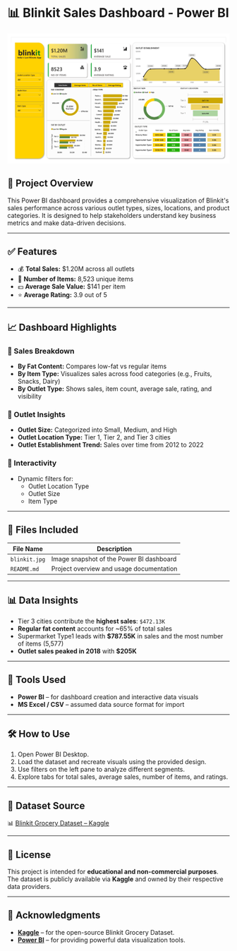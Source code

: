 # 📊 Blinkit Sales Dashboard - Power BI

![Blinkit Dashboard](./blinkit.jpg)

## 🛒 Project Overview

This Power BI dashboard provides a comprehensive visualization of Blinkit's sales performance across various outlet types, sizes, locations, and product categories. It is designed to help stakeholders understand key business metrics and make data-driven decisions.

---

## ✅ Features

- 💰 **Total Sales:** $1.20M across all outlets  
- 🧾 **Number of Items:** 8,523 unique items  
- 💵 **Average Sale Value:** $141 per item  
- ⭐ **Average Rating:** 3.9 out of 5  

---

## 📈 Dashboard Highlights

### 🔹 Sales Breakdown
- **By Fat Content:** Compares low-fat vs regular items  
- **By Item Type:** Visualizes sales across food categories (e.g., Fruits, Snacks, Dairy)  
- **By Outlet Type:** Shows sales, item count, average sale, rating, and visibility  

### 🔹 Outlet Insights
- **Outlet Size:** Categorized into Small, Medium, and High  
- **Outlet Location Type:** Tier 1, Tier 2, and Tier 3 cities  
- **Outlet Establishment Trend:** Sales over time from 2012 to 2022  

### 🔹 Interactivity
- Dynamic filters for:
  - Outlet Location Type  
  - Outlet Size  
  - Item Type  

---

## 📂 Files Included

| File Name       | Description                                 |
|----------------|---------------------------------------------|
| `blinkit.jpg`   | Image snapshot of the Power BI dashboard     |
| `README.md`     | Project overview and usage documentation     |

---

## 📊 Data Insights

- Tier 3 cities contribute the **highest sales**: `$472.13K`
- **Regular fat content** accounts for ~65% of total sales
- Supermarket Type1 leads with **$787.55K** in sales and the most number of items (5,577)
- **Outlet sales peaked in 2018** with **$205K**

---

## 📌 Tools Used

- **Power BI** – for dashboard creation and interactive data visuals  
- **MS Excel / CSV** – assumed data source format for import  

---

## 🛠️ How to Use

1. Open Power BI Desktop.
2. Load the dataset and recreate visuals using the provided design.
3. Use filters on the left pane to analyze different segments.
4. Explore tabs for total sales, average sales, number of items, and ratings.

---
## 🔗 Dataset Source

📊 [Blinkit Grocery Dataset – Kaggle](https://www.kaggle.com/datasets/arunkumaroraon/blinkit-grocery-dataset)

---

## 📌 License

This project is intended for **educational and non-commercial purposes**.  
The dataset is publicly available via **Kaggle** and owned by their respective data providers.

---

## 🙌 Acknowledgments

- [**Kaggle**](https://www.kaggle.com/) – for the open-source Blinkit Grocery Dataset.  
- [**Power BI**](https://www.microsoft.com/en-us/power-platform/products/power-bi) – for providing powerful data visualization tools.

